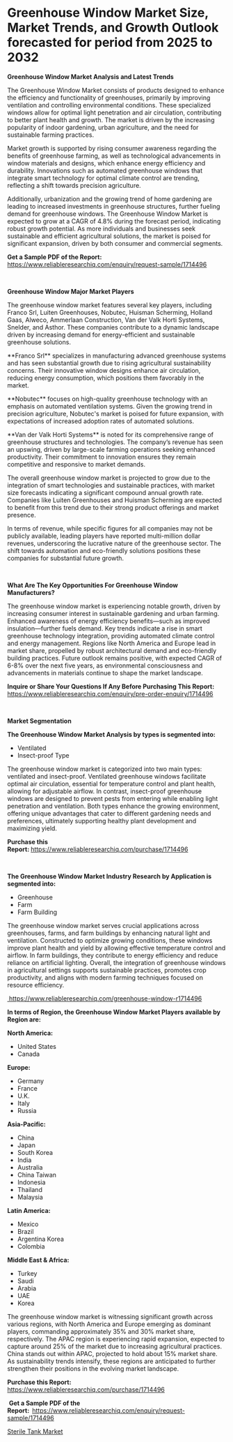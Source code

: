 <p><h1>Greenhouse Window Market Size, Market Trends, and Growth Outlook forecasted for period from 2025 to 2032</h1></p><p><strong>Greenhouse Window Market Analysis and Latest Trends</strong></p>
<p><p>The Greenhouse Window Market consists of products designed to enhance the efficiency and functionality of greenhouses, primarily by improving ventilation and controlling environmental conditions. These specialized windows allow for optimal light penetration and air circulation, contributing to better plant health and growth. The market is driven by the increasing popularity of indoor gardening, urban agriculture, and the need for sustainable farming practices.</p><p>Market growth is supported by rising consumer awareness regarding the benefits of greenhouse farming, as well as technological advancements in window materials and designs, which enhance energy efficiency and durability. Innovations such as automated greenhouse windows that integrate smart technology for optimal climate control are trending, reflecting a shift towards precision agriculture.</p><p>Additionally, urbanization and the growing trend of home gardening are leading to increased investments in greenhouse structures, further fueling demand for greenhouse windows. The Greenhouse Window Market is expected to grow at a CAGR of 4.8% during the forecast period, indicating robust growth potential. As more individuals and businesses seek sustainable and efficient agricultural solutions, the market is poised for significant expansion, driven by both consumer and commercial segments.</p></p>
<p><strong>Get a Sample PDF of the Report:&nbsp;</strong> <a href="https://www.reliableresearchiq.com/enquiry/request-sample/1714496?utm_campaign=2325&utm_medium=2&utm_source=Github&utm_content=ia&utm_term=28032025&utm_id=greenhouse-window">https://www.reliableresearchiq.com/enquiry/request-sample/1714496</a></p>
<p>&nbsp;</p>
<p><strong>Greenhouse Window Major Market Players</strong></p>
<p><p>The greenhouse window market features several key players, including Franco Srl, Luiten Greenhouses, Nobutec, Huisman Scherming, Holland Gaas, Alweco, Ammerlaan Construction, Van der Valk Horti Systems, Snelder, and Asthor. These companies contribute to a dynamic landscape driven by increasing demand for energy-efficient and sustainable greenhouse solutions.</p><p>**Franco Srl** specializes in manufacturing advanced greenhouse systems and has seen substantial growth due to rising agricultural sustainability concerns. Their innovative window designs enhance air circulation, reducing energy consumption, which positions them favorably in the market.</p><p>**Nobutec** focuses on high-quality greenhouse technology with an emphasis on automated ventilation systems. Given the growing trend in precision agriculture, Nobutec's market is poised for future expansion, with expectations of increased adoption rates of automated solutions.</p><p>**Van der Valk Horti Systems** is noted for its comprehensive range of greenhouse structures and technologies. The company’s revenue has seen an upswing, driven by large-scale farming operations seeking enhanced productivity. Their commitment to innovation ensures they remain competitive and responsive to market demands.</p><p>The overall greenhouse window market is projected to grow due to the integration of smart technologies and sustainable practices, with market size forecasts indicating a significant compound annual growth rate. Companies like Luiten Greenhouses and Huisman Scherming are expected to benefit from this trend due to their strong product offerings and market presence.</p><p>In terms of revenue, while specific figures for all companies may not be publicly available, leading players have reported multi-million dollar revenues, underscoring the lucrative nature of the greenhouse sector. The shift towards automation and eco-friendly solutions positions these companies for substantial future growth.</p></p>
<p>&nbsp;</p>
<p><strong>What Are The Key Opportunities For Greenhouse Window Manufacturers?</strong></p>
<p><p>The greenhouse window market is experiencing notable growth, driven by increasing consumer interest in sustainable gardening and urban farming. Enhanced awareness of energy efficiency benefits—such as improved insulation—further fuels demand. Key trends indicate a rise in smart greenhouse technology integration, providing automated climate control and energy management. Regions like North America and Europe lead in market share, propelled by robust architectural demand and eco-friendly building practices. Future outlook remains positive, with expected CAGR of 6-8% over the next five years, as environmental consciousness and advancements in materials continue to shape the market landscape.</p></p>
<p><strong>Inquire or Share Your Questions If Any Before Purchasing This Report:</strong> <a href="https://www.reliableresearchiq.com/enquiry/pre-order-enquiry/1714496?utm_campaign=2325&utm_medium=2&utm_source=Github&utm_content=ia&utm_term=28032025&utm_id=greenhouse-window">https://www.reliableresearchiq.com/enquiry/pre-order-enquiry/1714496</a></p>
<p>&nbsp;</p>
<p><strong>Market Segmentation</strong></p>
<p><strong>The Greenhouse Window Market Analysis by types is segmented into:</strong></p>
<p><ul><li>Ventilated</li><li>Insect-proof Type</li></ul></p>
<p><p>The greenhouse window market is categorized into two main types: ventilated and insect-proof. Ventilated greenhouse windows facilitate optimal air circulation, essential for temperature control and plant health, allowing for adjustable airflow. In contrast, insect-proof greenhouse windows are designed to prevent pests from entering while enabling light penetration and ventilation. Both types enhance the growing environment, offering unique advantages that cater to different gardening needs and preferences, ultimately supporting healthy plant development and maximizing yield.</p></p>
<p><strong>Purchase this Report:&nbsp;</strong><a href="https://www.reliableresearchiq.com/purchase/1714496?utm_campaign=2325&utm_medium=2&utm_source=Github&utm_content=ia&utm_term=28032025&utm_id=greenhouse-window">https://www.reliableresearchiq.com/purchase/1714496</a></p>
<p>&nbsp;</p>
<p><strong>The Greenhouse Window Market Industry Research by Application is segmented into:</strong></p>
<p><ul><li>Greenhouse</li><li>Farm</li><li>Farm Building</li></ul></p>
<p><p>The greenhouse window market serves crucial applications across greenhouses, farms, and farm buildings by enhancing natural light and ventilation. Constructed to optimize growing conditions, these windows improve plant health and yield by allowing effective temperature control and airflow. In farm buildings, they contribute to energy efficiency and reduce reliance on artificial lighting. Overall, the integration of greenhouse windows in agricultural settings supports sustainable practices, promotes crop productivity, and aligns with modern farming techniques focused on resource efficiency.</p></p>
<p><a href="https://www.reliableresearchiq.com/greenhouse-window-r1714496?utm_campaign=2325&utm_medium=2&utm_source=Github&utm_content=ia&utm_term=28032025&utm_id=greenhouse-window">&nbsp;https://www.reliableresearchiq.com/greenhouse-window-r1714496</a></p>
<p><strong>In terms of Region, the Greenhouse Window Market Players available by Region are:</strong></p>
<p>
    <p> <strong> North America: </strong>
        <ul>
            <li>United States</li>
            <li>Canada</li>
        </ul>
        </p> 
    <p> <strong> Europe: </strong>
        <ul>
            <li>Germany</li>
            <li>France</li>
            <li>U.K.</li>
            <li>Italy</li>
            <li>Russia</li>
        </ul>
        </p> 
    <p> <strong> Asia-Pacific: </strong>
        <ul>
            <li>China</li>
            <li>Japan</li>
            <li>South Korea</li>
            <li>India</li>
            <li>Australia</li>
            <li>China Taiwan</li>
            <li>Indonesia</li>
            <li>Thailand</li>
            <li>Malaysia</li>
        </ul>
        </p> 
    <p> <strong> Latin America: </strong>
        <ul>
            <li>Mexico</li>
            <li>Brazil</li>
            <li>Argentina Korea</li>
            <li>Colombia</li>
        </ul>
        </p> 
    <p> <strong> Middle East & Africa: </strong>
        <ul>
            <li>Turkey</li>
            <li>Saudi</li>
            <li>Arabia</li>
            <li>UAE</li>
            <li>Korea</li>
        </ul>
    </p>
    </p>
<p><p>The greenhouse window market is witnessing significant growth across various regions, with North America and Europe emerging as dominant players, commanding approximately 35% and 30% market share, respectively. The APAC region is experiencing rapid expansion, expected to capture around 25% of the market due to increasing agricultural practices. China stands out within APAC, projected to hold about 15% market share. As sustainability trends intensify, these regions are anticipated to further strengthen their positions in the evolving market landscape.</p></p>
<p><strong>Purchase this Report: </strong><a href="https://www.reliableresearchiq.com/purchase/1714496?utm_campaign=2325&utm_medium=2&utm_source=Github&utm_content=ia&utm_term=28032025&utm_id=greenhouse-window">https://www.reliableresearchiq.com/purchase/1714496</a></p>
<p>&nbsp;<strong>Get a Sample PDF of the Report:&nbsp;&nbsp;</strong><a href="https://www.reliableresearchiq.com/enquiry/request-sample/1714496?utm_campaign=2325&utm_medium=2&utm_source=Github&utm_content=ia&utm_term=28032025&utm_id=greenhouse-window">https://www.reliableresearchiq.com/enquiry/request-sample/1714496</a></p>
<p><strong></strong></p>
<p><p><a href="https://github.com/kathiestrine5ty/Market-Research-Report-List-2/blob/main/sterile-tank-market.md?utm_campaign=2325&utm_medium=2&utm_source=Github&utm_content=ia&utm_term=28032025&utm_id=greenhouse-window">Sterile Tank Market</a></p></p>